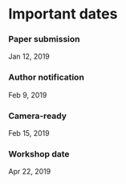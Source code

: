 # Important dates

### Paper submission
Jan 12, 2019

### Author notification
Feb 9, 2019

### Camera-ready
Feb 15, 2019

### Workshop date
Apr 22, 2019


